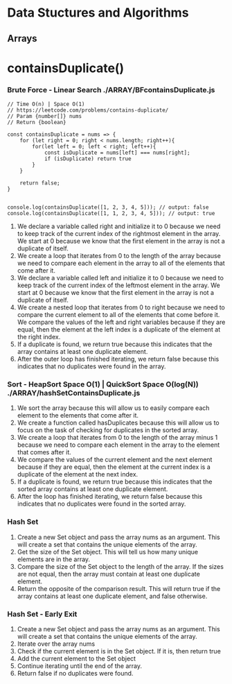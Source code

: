
# Data Stuctures and Algorithms

## Arrays 

# containsDuplicate()

### Brute Force - Linear Search ./ARRAY/BFcontainsDuplicate.js

```// Brute 
// Time O(n) | Space O(1)
// https://leetcode.com/problems/contains-duplicate/
// Param {number[]} nums 
// Return {boolean}

const containsDuplicate = nums => {
    for (let right = 0; right < nums.length; right++){
        for(let left = 0; left < right; left++){
            const isDuplicate = nums[left] === nums[right];
            if (isDuplicate) return true
        }
    }

    return false;
}


console.log(containsDuplicate([1, 2, 3, 4, 5])); // output: false
console.log(containsDuplicate([1, 1, 2, 3, 4, 5])); // output: true
```

<ol>
<li>We declare a variable called right and initialize it to 0 because we need to keep track of the current index of the rightmost element in the array. We start at 0 because we know that the first element in the array is not a duplicate of itself.</li>
<li>We create a loop that iterates from 0 to the length of the array because we need to compare each element in the array to all of the elements that come after it.</li>
<li>We declare a variable called left and initialize it to 0 because we need to keep track of the current index of the leftmost element in the array. We start at 0 because we know that the first element in the array is not a duplicate of itself.</li>
<li>We create a nested loop that iterates from 0 to right because we need to compare the current element to all of the elements that come before it.
We compare the values of the left and right variables because if they are equal, then the element at the left index is a duplicate of the element at the right index.</li>
<li>If a duplicate is found, we return true because this indicates that the array contains at least one duplicate element.</li>
<li>After the outer loop has finished iterating, we return false because this indicates that no duplicates were found in the array.</li>
</ol>

### Sort - HeapSort Space O(1) | QuickSort Space O(log(N)) ./ARRAY/hashSetContainsDuplicate.js

<ol>
<li>We sort the array because this will allow us to easily compare each element to the elements that come after it.</li>
<li>We create a function called hasDuplicates because this will allow us to focus on the task of checking for duplicates in the sorted array.</li>
<li>We create a loop that iterates from 0 to the length of the array minus 1 because we need to compare each element in the array to the element that comes after it.</li>
<li>We compare the values of the current element and the next element because if they are equal, then the element at the current index is a duplicate of the element at the next index.</li>
<li>If a duplicate is found, we return true because this indicates that the sorted array contains at least one duplicate element.</li>
<li>After the loop has finished iterating, we return false because this indicates that no duplicates were found in the sorted array.</li>
</ol>

### Hash Set
<ol>
<li>Create a new Set object and pass the array nums as an argument. This will create a set that contains the unique elements of the array.</li>
<li>Get the size of the Set object. This will tell us how many unique elements are in the array.</li>
<li>Compare the size of the Set object to the length of the array. If the sizes are not equal, then the array must contain at least one duplicate element.</li>
<li>Return the opposite of the comparison result. This will return true if the array contains at least one duplicate element, and false otherwise.</li>
</ol>

### Hash Set - Early Exit
<ol>
<li>Create a new Set object and pass the array nums as an argument. This will create a set that contains the unique elements of the array.</li>
<li>Iterate over the array nums</li>
<li>Check if the current element is in the Set object. If it is, then return true</li>
<li>Add the current element to the Set object</li>
<li>Continue iterating until the end of the array.</li>
<li>Return false if no duplicates were found.</li>
</ol>
